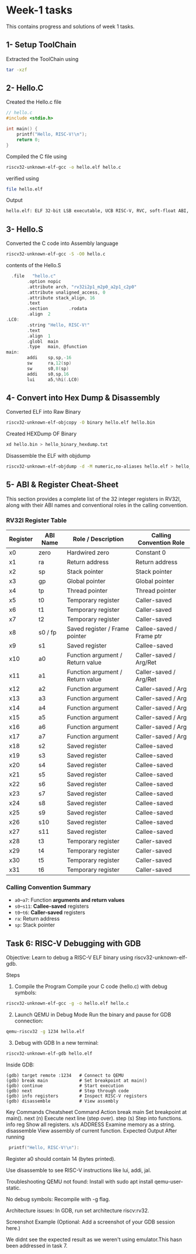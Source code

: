 # Week-1 tasks
This contains progress and solutions of week 1 tasks.
## 1- Setup ToolChain
Extracted the ToolChain using 
```bash
tar -xzf
```
## 2- Hello.C
Created the Hello.c file
```C
// hello.c
#include <stdio.h>

int main() {
    printf("Hello, RISC-V!\n");
    return 0;
}

```
Compiled the C file using
```bash
riscv32-unknown-elf-gcc -o hello.elf hello.c
```
verified using 
```bash
file hello.elf
```
Output 
```bash
hello.elf: ELF 32-bit LSB executable, UCB RISC-V, RVC, soft-float ABI, version 1 (SYSV), statically linked, not stripped
```
## 3- Hello.S
Converted the C code into Assembly language
```bash
riscv32-unknown-elf-gcc -S -O0 hello.c
```
contents of the Hello.S
```c
  .file   "hello.c"
        .option nopic
        .attribute arch, "rv32i2p1_m2p0_a2p1_c2p0"
        .attribute unaligned_access, 0
        .attribute stack_align, 16
        .text
        .section        .rodata
        .align  2
.LC0:
        .string "Hello, RISC-V!"
        .text
        .align  1
        .globl  main
        .type   main, @function
main:
        addi    sp,sp,-16
        sw      ra,12(sp)
        sw      s0,8(sp)
        addi    s0,sp,16
        lui     a5,%hi(.LC0)

```
## 4- Convert into Hex Dump & Disassembly
Converted ELF into Raw Binary
```bash
riscv32-unknown-elf-objcopy -O binary hello.elf hello.bin 
```
Created HEXDump OF Binary
```bash
xd hello.bin > hello_binary_hexdump.txt 
```
Disassemble the ELF with objdump
```bash
riscv32-unknown-elf-objdump -d -M numeric,no-aliases hello.elf > hello_disassembly.txt 
```

## 5- ABI & Register Cheat-Sheet

This section provides a complete list of the 32 integer registers in RV32I, along with their ABI names and conventional roles in the calling convention.

###  RV32I Register Table

| Register | ABI Name | Role / Description                      | Calling Convention Role     |
|----------|----------|------------------------------------------|-----------------------------|
| x0       | zero     | Hardwired zero                          | Constant 0                  |
| x1       | ra       | Return address                          | Return address              |
| x2       | sp       | Stack pointer                           | Stack pointer               |
| x3       | gp       | Global pointer                          | Global pointer              |
| x4       | tp       | Thread pointer                          | Thread pointer              |
| x5       | t0       | Temporary register                      | Caller-saved                |
| x6       | t1       | Temporary register                      | Caller-saved                |
| x7       | t2       | Temporary register                      | Caller-saved                |
| x8       | s0 / fp  | Saved register / Frame pointer          | Callee-saved / Frame ptr    |
| x9       | s1       | Saved register                          | Callee-saved                |
| x10      | a0       | Function argument / Return value        | Caller-saved / Arg/Ret      |
| x11      | a1       | Function argument / Return value        | Caller-saved / Arg/Ret      |
| x12      | a2       | Function argument                       | Caller-saved / Arg          |
| x13      | a3       | Function argument                       | Caller-saved / Arg          |
| x14      | a4       | Function argument                       | Caller-saved / Arg          |
| x15      | a5       | Function argument                       | Caller-saved / Arg          |
| x16      | a6       | Function argument                       | Caller-saved / Arg          |
| x17      | a7       | Function argument                       | Caller-saved / Arg          |
| x18      | s2       | Saved register                          | Callee-saved                |
| x19      | s3       | Saved register                          | Callee-saved                |
| x20      | s4       | Saved register                          | Callee-saved                |
| x21      | s5       | Saved register                          | Callee-saved                |
| x22      | s6       | Saved register                          | Callee-saved                |
| x23      | s7       | Saved register                          | Callee-saved                |
| x24      | s8       | Saved register                          | Callee-saved                |
| x25      | s9       | Saved register                          | Callee-saved                |
| x26      | s10      | Saved register                          | Callee-saved                |
| x27      | s11      | Saved register                          | Callee-saved                |
| x28      | t3       | Temporary register                      | Caller-saved                |
| x29      | t4       | Temporary register                      | Caller-saved                |
| x30      | t5       | Temporary register                      | Caller-saved                |
| x31      | t6       | Temporary register                      | Caller-saved                |

###  Calling Convention Summary

- `a0`–`a7`: Function **arguments and return values**
- `s0`–`s11`: **Callee-saved** registers
- `t0`–`t6`: **Caller-saved** registers
- `ra`: Return address
- `sp`: Stack pointer

## Task 6: RISC-V Debugging with GDB 
Objective: Learn to debug a RISC-V ELF binary using riscv32-unknown-elf-gdb.

Steps
1. Compile the Program
Compile your C code (hello.c) with debug symbols:

```bash
riscv32-unknown-elf-gcc -g -o hello.elf hello.c
```
2. Launch QEMU in Debug Mode
Run the binary and pause for GDB connection:

```bash
qemu-riscv32 -g 1234 hello.elf
```
3. Debug with GDB
In a new terminal:

```bash
riscv32-unknown-elf-gdb hello.elf
```
Inside GDB:

```gdb
(gdb) target remote :1234   # Connect to QEMU
(gdb) break main            # Set breakpoint at main()
(gdb) continue              # Start execution
(gdb) next                  # Step through code
(gdb) info registers        # Inspect RISC-V registers
(gdb) disassemble           # View assembly
```
Key Commands Cheatsheet
Command	Action
break main	Set breakpoint at main().
next (n)	Execute next line (step over).
step (s)	Step into functions.
info reg	Show all registers.
x/s ADDRESS	Examine memory as a string.
disassemble	View assembly of current function.
Expected Output
After running
```C 
 printf("Hello, RISC-V!\n"):
```

Register a0 should contain 14 (bytes printed).

Use disassemble to see RISC-V instructions like lui, addi, jal.

Troubleshooting
QEMU not found: Install with sudo apt install qemu-user-static.

No debug symbols: Recompile with -g flag.

Architecture issues: In GDB, run set architecture riscv:rv32.

Screenshot Example
(Optional: Add a screenshot of your GDB session here.)

We didnt see the expected result as we weren't using emulator.This hasn been addressed in task 7. 
